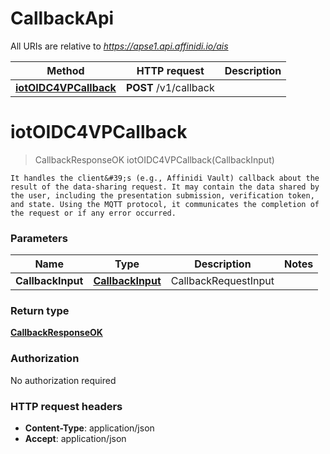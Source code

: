 # CallbackApi

All URIs are relative to *https://apse1.api.affinidi.io/ais*

| Method                                                      | HTTP request          | Description |
| ----------------------------------------------------------- | --------------------- | ----------- |
| [**iotOIDC4VPCallback**](CallbackApi.md#iotOIDC4VPCallback) | **POST** /v1/callback |             |

<a name="iotOIDC4VPCallback"></a>

# **iotOIDC4VPCallback**

> CallbackResponseOK iotOIDC4VPCallback(CallbackInput)

    It handles the client&#39;s (e.g., Affinidi Vault) callback about the result of the data-sharing request. It may contain the data shared by the user, including the presentation submission, verification token, and state. Using the MQTT protocol, it communicates the completion of the request or if any error occurred.

### Parameters

| Name              | Type                                            | Description          | Notes |
| ----------------- | ----------------------------------------------- | -------------------- | ----- |
| **CallbackInput** | [**CallbackInput**](../Models/CallbackInput.md) | CallbackRequestInput |       |

### Return type

[**CallbackResponseOK**](../Models/CallbackResponseOK.md)

### Authorization

No authorization required

### HTTP request headers

- **Content-Type**: application/json
- **Accept**: application/json
